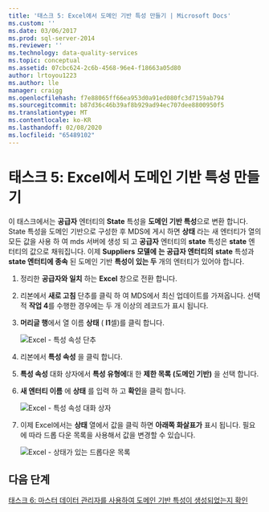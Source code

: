 ```yaml
---
title: '태스크 5: Excel에서 도메인 기반 특성 만들기 | Microsoft Docs'
ms.custom: ''
ms.date: 03/06/2017
ms.prod: sql-server-2014
ms.reviewer: ''
ms.technology: data-quality-services
ms.topic: conceptual
ms.assetid: 07cbc624-2c6b-4568-96e4-f18663a05d80
author: lrtoyou1223
ms.author: lle
manager: craigg
ms.openlocfilehash: f7e88065ff66ea953d0a91ed080fc3d7159ab794
ms.sourcegitcommit: b87d36c46b39af8b929ad94ec707dee8800950f5
ms.translationtype: MT
ms.contentlocale: ko-KR
ms.lasthandoff: 02/08/2020
ms.locfileid: "65489102"
---
```

# <a name="task-5-creating-a-domain-based-attribute-from-excel"></a>태스크 5: Excel에서 도메인 기반 특성 만들기
  이 태스크에서는 **공급자** 엔터티의 **State** 특성을 **도메인 기반 특성**으로 변환 합니다. State 특성을 도메인 기반으로 구성한 후 MDS에 게시 하면 **상태** 라는 새 엔터티가 열의 모든 값을 사용 하 여 mds 서버에 생성 되 고 **공급자** 엔터티의 **state** 특성은 **state** 엔터티의 값으로 채워집니다. 이제 **Suppliers** **모델에** **는 공급자 엔터티의** **state** 특성과 **state 엔터티에 종속** 된 도메인 기반 **특성이 있는 두** 개의 엔터티가 있어야 합니다.  
  
1.  정리한 **공급자와 일치** 하는 **Excel** 창으로 전환 합니다.  
  
2.  리본에서 **새로 고침** 단추를 클릭 하 여 MDS에서 최신 업데이트를 가져옵니다. 선택적 **작업 4**를 수행한 경우에는 두 개 이상의 레코드가 표시 됩니다.  
  
3.  **머리글 행**에서 열 이름 **상태** ( **I1**셀)를 클릭 합니다.  
  
     ![Excel - 특성 속성 단추](../../2014/tutorials/media/et-creatingadomainbasedattributefromexcel-01.jpg "Excel - 특성 속성 단추")  
  
4.  리본에서 **특성 속성** 을 클릭 합니다.  
  
5.  **특성 속성** 대화 상자에서 **특성 유형에**대 한 **제한 목록 (도메인 기반)** 을 선택 합니다.  
  
6.  **새 엔터티 이름** 에 **상태** 를 입력 하 고 **확인**을 클릭 합니다.  
  
     ![Excel - 특성 속성 대화 상자](../../2014/tutorials/media/et-creatingadomainbasedattributefromexcel-02.jpg "Excel - 특성 속성 대화 상자")  
  
7.  이제 Excel에서는 **상태** 열에서 값을 클릭 하면 **아래쪽 화살표가** 표시 됩니다. 필요에 따라 드롭 다운 목록을 사용해서 값을 변경할 수 있습니다.  
  
     ![Excel - 상태가 있는 드롭다운 목록](../../2014/tutorials/media/et-creatingadomainbasedattributefromexcel-03.jpg "Excel - 상태가 있는 드롭다운 목록")  
  
## <a name="next-step"></a>다음 단계  
 [태스크 6: 마스터 데이터 관리자를 사용하여 도메인 기반 특성이 생성되었는지 확인](../../2014/tutorials/task-6-verify-domain-based-attribute-master-data-manager.md)  
  
  
